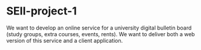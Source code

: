 # SEII-project-1

We want to develop an online service for a university digital bulletin board (study groups, extra courses, events, rents).
We want to deliver both a web version of this service and a client application.
